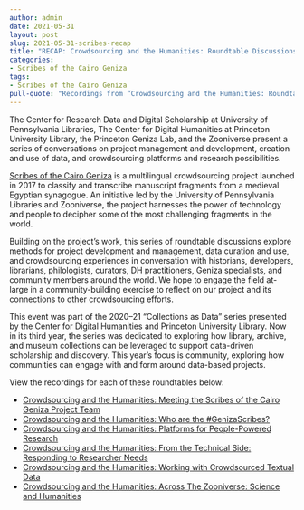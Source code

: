 ```yaml
---
author: admin
date: 2021-05-31
layout: post
slug: 2021-05-31-scribes-recap
title: "RECAP: Crowdsourcing and the Humanities: Roundtable Discussions Celebrating Scribes of the Cairo Geniza"
categories:
- Scribes of the Cairo Geniza
tags:
- Scribes of the Cairo Geniza
pull-quote: "Recordings from “Crowdsourcing and the Humanities: Roundtable Discussions Celebrating Scribes of the Cairo Geniza” are now available on the Princeton Geniza Lab site."
---
```


The Center for Research Data and Digital Scholarship at University of Pennsylvania Libraries, The Center for Digital Humanities at Princeton University Library, the Princeton Geniza Lab, and the Zooniverse present a series of conversations on project management and development, creation and use of data, and crowdsourcing platforms and research possibilities.

[Scribes of the Cairo Geniza](https://www.scribesofthecairogeniza.org/) is a multilingual crowdsourcing project launched in 2017 to classify and transcribe manuscript fragments from a medieval Egyptian synagogue. An initiative led by the University of Pennsylvania Libraries and Zooniverse, the project harnesses the power of technology and people to decipher some of the most challenging fragments in the world.

Building on the project’s work, this series of roundtable discussions explore methods for project development and management, data curation and use, and crowdsourcing experiences in conversation with historians, developers, librarians, philologists, curators, DH practitioners, Geniza specialists, and community members around the world. We hope to engage the field at-large in a community-building exercise to reflect on our project and its connections to other crowdsourcing efforts.

This event was part of the 2020–21 “Collections as Data” series presented by the Center for Digital Humanities and Princeton University Library. Now in its third year, the series was dedicated to exploring how library, archive, and museum collections can be leveraged to support data-driven scholarship and discovery. This year’s focus is community, exploring how communities can engage with and form around data-based projects.

View the recordings for each of these roundtables below:
- [Crowdsourcing and the Humanities: Meeting the Scribes of the Cairo Geniza Project Team](http://www.kaltura.com/tiny/u0ieh)
- [Crowdsourcing and the Humanities: Who are the #GenizaScribes?](http://www.kaltura.com/tiny/wkzfw)
- [Crowdsourcing and the Humanities: Platforms for People-Powered Research](http://www.kaltura.com/tiny/lj9gm)
- [Crowdsourcing and the Humanities: From the Technical Side: Responding to Researcher Needs](http://www.kaltura.com/tiny/sgb7k)
- [Crowdsourcing and the Humanities: Working with Crowdsourced Textual Data](http://www.kaltura.com/tiny/ov87l)
- [Crowdsourcing and the Humanities: Across The Zooniverse: Science and Humanities](http://www.kaltura.com/tiny/yxsv7)
